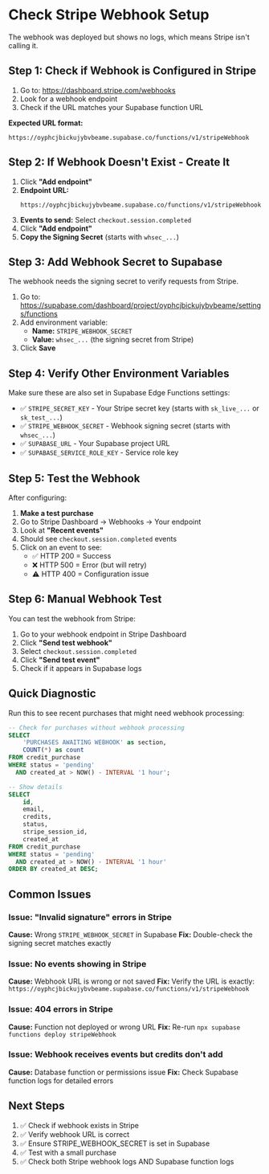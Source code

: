 # Check Stripe Webhook Setup

The webhook was deployed but shows no logs, which means Stripe isn't calling it.

## Step 1: Check if Webhook is Configured in Stripe

1. Go to: https://dashboard.stripe.com/webhooks
2. Look for a webhook endpoint
3. Check if the URL matches your Supabase function URL

**Expected URL format:**
```
https://oyphcjbickujybvbeame.supabase.co/functions/v1/stripeWebhook
```

## Step 2: If Webhook Doesn't Exist - Create It

1. Click **"Add endpoint"**
2. **Endpoint URL:** 
   ```
   https://oyphcjbickujybvbeame.supabase.co/functions/v1/stripeWebhook
   ```
3. **Events to send:** Select `checkout.session.completed`
4. Click **"Add endpoint"**
5. **Copy the Signing Secret** (starts with `whsec_...`)

## Step 3: Add Webhook Secret to Supabase

The webhook needs the signing secret to verify requests from Stripe.

1. Go to: https://supabase.com/dashboard/project/oyphcjbickujybvbeame/settings/functions
2. Add environment variable:
   - **Name:** `STRIPE_WEBHOOK_SECRET`
   - **Value:** `whsec_...` (the signing secret from Stripe)
3. Click **Save**

## Step 4: Verify Other Environment Variables

Make sure these are also set in Supabase Edge Functions settings:

- ✅ `STRIPE_SECRET_KEY` - Your Stripe secret key (starts with `sk_live_...` or `sk_test_...`)
- ✅ `STRIPE_WEBHOOK_SECRET` - Webhook signing secret (starts with `whsec_...`)
- ✅ `SUPABASE_URL` - Your Supabase project URL
- ✅ `SUPABASE_SERVICE_ROLE_KEY` - Service role key

## Step 5: Test the Webhook

After configuring:

1. **Make a test purchase**
2. Go to Stripe Dashboard → Webhooks → Your endpoint
3. Look at **"Recent events"** 
4. Should see `checkout.session.completed` events
5. Click on an event to see:
   - ✅ HTTP 200 = Success
   - ❌ HTTP 500 = Error (but will retry)
   - ⚠️ HTTP 400 = Configuration issue

## Step 6: Manual Webhook Test

You can test the webhook from Stripe:

1. Go to your webhook endpoint in Stripe Dashboard
2. Click **"Send test webhook"**
3. Select `checkout.session.completed`
4. Click **"Send test event"**
5. Check if it appears in Supabase logs

## Quick Diagnostic

Run this to see recent purchases that might need webhook processing:

```sql
-- Check for purchases without webhook processing
SELECT 
    'PURCHASES AWAITING WEBHOOK' as section,
    COUNT(*) as count
FROM credit_purchase
WHERE status = 'pending'
  AND created_at > NOW() - INTERVAL '1 hour';

-- Show details
SELECT 
    id,
    email,
    credits,
    status,
    stripe_session_id,
    created_at
FROM credit_purchase
WHERE status = 'pending'
  AND created_at > NOW() - INTERVAL '1 hour'
ORDER BY created_at DESC;
```

## Common Issues

### Issue: "Invalid signature" errors in Stripe
**Cause:** Wrong `STRIPE_WEBHOOK_SECRET` in Supabase
**Fix:** Double-check the signing secret matches exactly

### Issue: No events showing in Stripe
**Cause:** Webhook URL is wrong or not saved
**Fix:** Verify the URL is exactly: `https://oyphcjbickujybvbeame.supabase.co/functions/v1/stripeWebhook`

### Issue: 404 errors in Stripe
**Cause:** Function not deployed or wrong URL
**Fix:** Re-run `npx supabase functions deploy stripeWebhook`

### Issue: Webhook receives events but credits don't add
**Cause:** Database function or permissions issue
**Fix:** Check Supabase function logs for detailed errors

## Next Steps

1. ✅ Check if webhook exists in Stripe
2. ✅ Verify webhook URL is correct
3. ✅ Ensure STRIPE_WEBHOOK_SECRET is set in Supabase
4. ✅ Test with a small purchase
5. ✅ Check both Stripe webhook logs AND Supabase function logs
